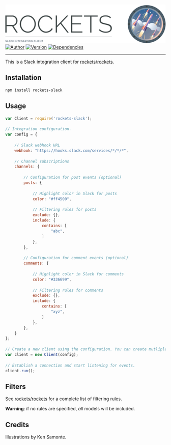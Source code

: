 ![Rockets](header.gif) [![Author](http://img.shields.io/badge/author-@rudi_theunissen-00aced.svg?style=flat-square)](https://twitter.com/rudi_theunissen) [![Version](https://img.shields.io/npm/v/rockets.svg?style=flat-square)](https://www.npmjs.com/package/rockets-slack) [![Dependencies](https://img.shields.io/david/rockets/slack.svg?style=flat-square)](https://david-dm.org/rockets/slack)

---

This is a Slack integration client for [rockets/rockets](https://github.com/rockets/rockets).

## Installation

```bash
npm install rockets-slack
```

## Usage

```js
var Client = require('rockets-slack');

// Integration configuration.
var config = {

    // Slack webhook URL
    webhook: "https://hooks.slack.com/services/*/*/*",

    // Channel subscriptions
    channels: {
        
        // Configuration for post events (optional)
        posts: {

            // Highlight color in Slack for posts
            color: "#ff4500",

            // Filtering rules for posts
            exclude: {},
            include: {
                contains: [
                    "abc",
                ]
            },
        },

        // Configuration for comment events (optional)
        comments: {

            // Highlight color in Slack for comments
            color: "#336699",

            // Filtering rules for comments
            exclude: {},
            include: {
                contains: [
                    "xyz",
                ]
            },
        },
    }
};

// Create a new client using the configuration. You can create mutliple clients if you have more than one configuration.
var client = new Client(config);

// Establish a connection and start listening for events.
client.run();
```

## Filters

See [rockets/rockets](https://github.com/rockets/rockets) for a complete list of filtering rules. 

**Warning**: if no rules are specified, *all* models will be included.

## Credits

Illustrations by Ken Samonte.
